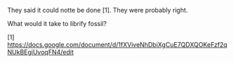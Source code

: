 They said it could notte be done [1].  They were probably right.

What would it take to librify fossil?

[1] https://docs.google.com/document/d/1fXViveNhDbiXgCuE7QDXQOKeFzf2qNUkBEgiUvoqFN4/edit


